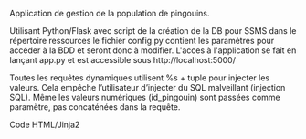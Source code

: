 Application de gestion de la population de pingouins.

Utilisant Python/Flask avec script de la création de la DB pour SSMS dans le répertoire ressources
le fichier config.py contient les paramètres pour accéder à la BDD et seront donc à modifier.
L'acces à l'application se fait en lançant app.py et est accessible sous http://localhost:5000/

Toutes les requêtes dynamiques utilisent %s + tuple pour injecter les valeurs.
Cela empêche l’utilisateur d’injecter du SQL malveillant (injection SQL).
Même les valeurs numériques (id_pingouin) sont passées comme paramètre, pas concaténées dans la requête.

Code HTML/Jinja2

